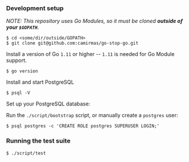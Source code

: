 ### Development setup

_NOTE: This repository uses Go Modules, so it must be cloned **outside of your `$GOPATH`**._

    $ cd <some/dir/outside/GOPATH>
    $ git clone git@github.com:camirmas/go-stop-go.git

Install a version of Go `1.11` or higher -- `1.11` is needed for Go Module support.

    $ go version

Install and start PostgreSQL

    $ psql -V

Set up your PostgreSQL database:

Run the `./script/bootstrap` script, or manually create a `postgres` user:

    $ psql postgres -c 'CREATE ROLE postgres SUPERUSER LOGIN;'

### Running the test suite

    $ ./script/test
